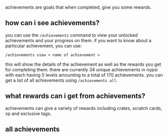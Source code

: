 <script>
  import DocsTemplate from "$lib/components/docs/DocsTemplate.svelte"
  import Achievements from "./achievements.svelte"
</script>

<DocsTemplate title='achievements' />

achievements are goals that when completed, give you some rewards.

## how can i see achievements?

you can use the `/achievements` command to view your unlocked achievements and your progress on them. if you want to know about a particular achievement, you can use:

```
/achievements view < name of achievement >
```

this will show the details of the achievement as well as the rewards you get for completing them. there are currently 34 unique achievements in nypsi with each having 5 levels amounting to a total of 170 achievements. you can get a list of all achievements using `/achievements all`.

## what rewards can i get from achievements?

achievements can give a variety of rewards including crates, scratch cards, xp and exclusive tags.

## all achievements

<Achievements />
